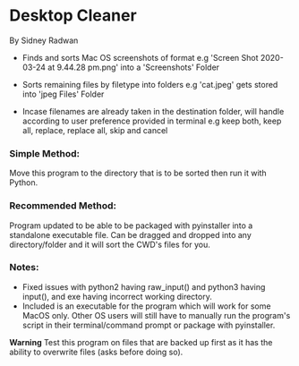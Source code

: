 # Desktop Cleaner

By Sidney Radwan

 - Finds and sorts Mac OS screenshots of format e.g 'Screen Shot 2020-03-24 at 9.44.28 pm.png' into a 'Screenshots' Folder

 - Sorts remaining files by filetype into folders e.g 'cat.jpeg' gets stored into 'jpeg Files' Folder

 - Incase filenames are already taken in the destination folder, will handle according to user preference 
provided in terminal e.g keep both, keep all, replace, replace all, skip and cancel

### Simple Method:
Move this program to the directory that is to be sorted then run it with Python.

### Recommended Method: 
Program updated to be able to be packaged with pyinstaller into a standalone executable file. Can be dragged and dropped into any directory/folder and it will sort the CWD's files for you. 

### Notes:

- Fixed issues with python2 having raw_input() and python3 having input(), and exe having incorrect working directory.
- Included is an executable for the program which will work for some MacOS only. Other OS users will still have to manually
run the program's script in their terminal/command prompt or package with pyinstaller.

**Warning** Test this program on files that are backed up first as it has the ability to overwrite files (asks before doing so).

